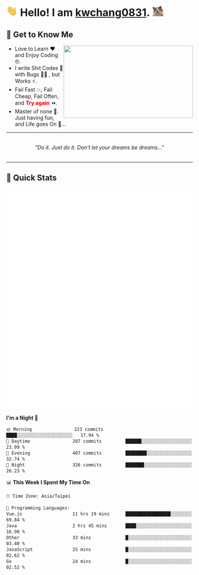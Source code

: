 <h1> <img src="./assets/hi.gif" height="30px"> Hello! I am <a href="https://github.com/kwchang0831">kwchang0831</a>. <img src="./assets/cool-cat.gif" height="30px"> </h1>
</h1>

## 🎉 Get to Know Me

<a href="#"><img align="right" src="https://media.tenor.com/S5qCffxIFdUAAAAC/the-muppet-kermit-the-frog.gif" width="349" height="195" /></a>

- Love to Learn ❤️ and Enjoy Coding 🤓.
- I write Shit Codes 💩 with Bugs 🐛🐛 , but Works ⚡️.
- Fail Fast 💥, Fail Cheap, Fail Often, and <span style="color:red;font-weight:800;">Try again</span> ⏪️.
- Master of none 🤪. Just having fun, and Life goes On 🌱...

<hr/>
<br/>
<div align="center">
<i>"Do it. Just do it. Don't let your dreams be dreams..." </i>
</div>
<br/>
<hr/>

## 🙈 Quick Stats

![overview](https://raw.githubusercontent.com/kwchang0831/kwchang0831/output/generated/overview.svg)
![languages](https://raw.githubusercontent.com/kwchang0831/kwchang0831/output/generated/languages.svg)

<!--START_SECTION:waka-->
**I'm a Night 🦉** 

```text
🌞 Morning                223 commits         ████░░░░░░░░░░░░░░░░░░░░░   17.94 % 
🌆 Daytime                287 commits         ██████░░░░░░░░░░░░░░░░░░░   23.09 % 
🌃 Evening                407 commits         ████████░░░░░░░░░░░░░░░░░   32.74 % 
🌙 Night                  326 commits         ███████░░░░░░░░░░░░░░░░░░   26.23 % 
```


📊 **This Week I Spent My Time On** 

```text
🕑︎ Time Zone: Asia/Taipei

💬 Programming Languages: 
Vue.js                   11 hrs 19 mins      █████████████████░░░░░░░░   69.84 % 
Java                     2 hrs 45 mins       ████░░░░░░░░░░░░░░░░░░░░░   16.98 % 
Other                    33 mins             █░░░░░░░░░░░░░░░░░░░░░░░░   03.40 % 
JavaScript               25 mins             █░░░░░░░░░░░░░░░░░░░░░░░░   02.62 % 
Go                       24 mins             █░░░░░░░░░░░░░░░░░░░░░░░░   02.52 % 
```


<!--END_SECTION:waka-->
